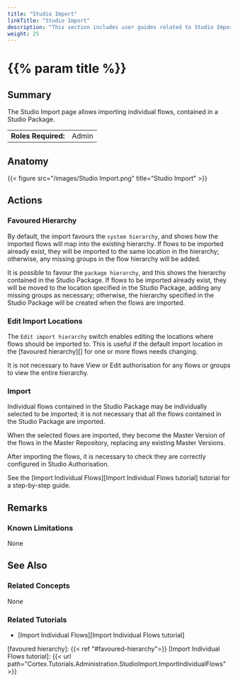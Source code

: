 ```yaml
---
title: "Studio Import"
linkTitle: "Studio Import"
description: "This section includes user guides related to Studio Import in {{% ctx %}} Gateway."
weight: 25
---
```


# {{% param title %}}

## Summary

The Studio Import page allows importing individual flows, contained in a Studio Package.

|                              |                                                                 |
|------------------------------|-----------------------------------------------------------------|
| **Roles Required:**          | Admin                                                           |

## Anatomy

{{< figure src="/images/Studio Import.png" title="Studio Import" >}}

## Actions

### Favoured Hierarchy

By default, the import favours the `system hierarchy`, and shows how the imported flows will map into the existing hierarchy. If flows to be imported already exist, they will be imported to the same location in the hierarchy; otherwise, any missing groups in the flow hierarchy will be added.

It is possible to favour the `package hierarchy`, and this shows the hierarchy contained in the Studio Package. If flows to be imported already exist, they will be moved to the location specified in the Studio Package, adding any missing groups as necessary; otherwise, the hierarchy specified in the Studio Package will be created when the flows are imported.

### Edit Import Locations

The `Edit import hierarchy` switch enables editing the locations where flows should be imported to. This is useful if the default import location in the [favoured hierarchy][] for one or more flows needs changing.

It is not necessary to have View or Edit authorisation for any flows or groups to view the entire hierarchy.

### Import

Individual flows contained in the Studio Package may be individually selected to be imported; it is not necessary that all the flows contained in the Studio Package are imported.

When the selected flows are imported, they become the Master Version of the flows in the Master Repository, replacing any existing Master Versions.

After importing the flows, it is necessary to check they are correctly configured in Studio Authorisation.

See the [Import Individual Flows][Import Individual Flows tutorial] tutorial for a step-by-step guide.

## Remarks

### Known Limitations

None

## See Also

### Related Concepts

None

### Related Tutorials

* [Import Individual Flows][Import Individual Flows tutorial]

[favoured hierarchy]: {{< ref "#favoured-hierarchy">}}
[Import Individual Flows tutorial]: {{< url path="Cortex.Tutorials.Administration.StudioImport.ImportIndividualFlows" >}}
